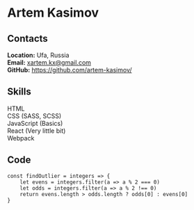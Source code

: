 # Artem Kasimov
## Contacts
__Location:__ Ufa, Russia  
__Email:__ xartem.kx@gmail.com  
__GitHub:__ https://github.com/artem-kasimov/  

## Skills
HTML  
CSS (SASS, SCSS)  
JavaScript (Basics)  
React (Very little bit)  
Webpack  

## Code
```
const findOutlier = integers => {
    let evens = integers.filter(a => a % 2 === 0)
    let odds = integers.filter(a => a % 2 !== 0)
    return evens.length > odds.length ? odds[0] : evens[0]
}
```
